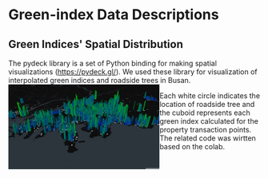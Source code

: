 # Green-index Data Descriptions

   ## Green Indices' Spatial Distribution
The pydeck library is a set of Python binding for making spatial visualizations (https://pydeck.gl/). We used these library for visualization of interpolated green indices and roadside trees in Busan.
 <img src = "/image/green_index.png" width = "60%" align = "left">   
 
Each white circle indicates the location of roadside tree and the cuboid represents each green index calculated for the property transaction points.   
The related code was wirtten based on the colab.

